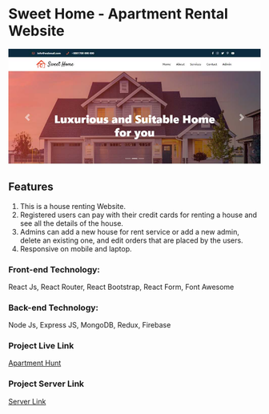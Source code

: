 # Sweet Home - Apartment Rental Website
![Project Image](Apartment-Rental-Website.jpg)

## Features
1. This is a house renting Website. 
2. Registered users can pay with their credit cards for renting a house and see all the details of the house.  
3. Admins can add a new house for rent service or add a new admin, delete an existing one, and edit orders that are placed by the users. 
4. Responsive on mobile and laptop.

### Front-end Technology: 
React Js, React Router, React Bootstrap, React Form, Font Awesome
### Back-end Technology: 
Node Js, Express JS, MongoDB, Redux, Firebase

### Project Live Link
[Apartment Hunt]() 
### Project Server Link
[Server Link]()